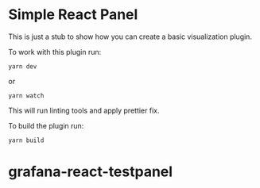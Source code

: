 # Simple React Panel

This is just a stub to show how you can create a basic visualization plugin.

To work with this plugin run:
```
yarn dev
```

or
```
yarn watch
```

This will run linting tools and apply prettier fix.


To build the plugin run:
```
yarn build
```
# grafana-react-testpanel
